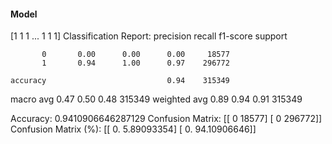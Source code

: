 #### Model
[1 1 1 ... 1 1 1]
Classification Report:
              precision    recall  f1-score   support

           0       0.00      0.00      0.00     18577
           1       0.94      1.00      0.97    296772

    accuracy                           0.94    315349
   macro avg       0.47      0.50      0.48    315349
weighted avg       0.89      0.94      0.91    315349

Accuracy: 0.9410906646287129
Confusion Matrix:
[[     0  18577]
 [     0 296772]]
Confusion Matrix (%):
[[ 0.          5.89093354]
 [ 0.         94.10906646]]
